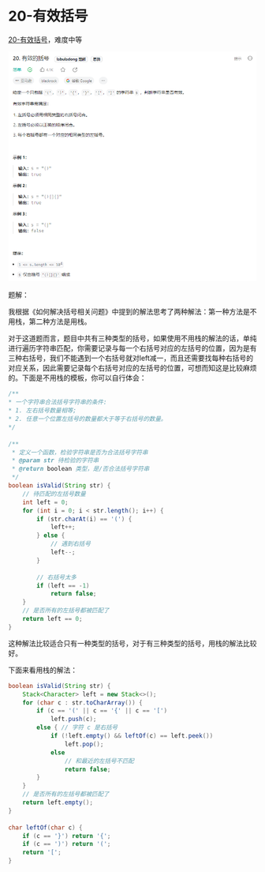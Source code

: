 # 20-有效括号

[20-有效括号](https://leetcode.cn/problems/valid-parentheses/description/)，难度中等

![image-20230902111607937](https://raw.githubusercontent.com/lqyspace/mypic/master/PicBed/202309021116992.png)

题解：

我根据《如何解决括号相关问题》中提到的解法思考了两种解法：第一种方法是不用栈，第二种方法是用栈。

对于这道题而言，题目中共有三种类型的括号，如果使用不用栈的解法的话，单纯进行遍历字符串匹配，你需要记录与每一个右括号对应的左括号的位置，因为是有三种右括号，我们不能遇到一个右括号就对left减一，而且还需要找每种右括号的对应关系，因此需要记录每个右括号对应的左括号的位置，可想而知这是比较麻烦的。下面是不用栈的模板，你可以自行体会：

```java
/**
* 一个字符串合法括号字符串的条件:
* 1. 左右括号数量相等;
* 2. 任意一个位置左括号的数量都大于等于右括号的数量。
*/

/**
 * 定义一个函数，检验字符串是否为合法括号字符串
 * @param str 待检验的字符串
 * @return boolean 类型，是/否合法括号字符串
 */
boolean isValid(String str) {
    // 待匹配的左括号数量
    int left = 0;
    for (int i = 0; i < str.length(); i++) {
        if (str.charAt(i) == '(') {
            left++;
        } else {
            // 遇到右括号
            left--;
        }

        // 右括号太多
        if (left == -1)
            return false;
    }
    // 是否所有的左括号都被匹配了
    return left == 0;
}
```

这种解法比较适合只有一种类型的括号，对于有三种类型的括号，用栈的解法比较好。

下面来看用栈的解法：

```java
boolean isValid(String str) {
    Stack<Character> left = new Stack<>();
    for (char c : str.toCharArray()) {
        if (c == '(' || c == '{' || c == '[')
            left.push(c);
        else { // 字符 c 是右括号
            if (!left.empty() && leftOf(c) == left.peek())
                left.pop();
            else
                // 和最近的左括号不匹配
                return false;
        }
    }
    // 是否所有的左括号都被匹配了
    return left.empty();
}

char leftOf(char c) {
    if (c == '}') return '{';
    if (c == ')') return '(';
    return '[';
}
```

